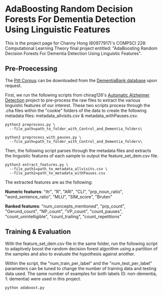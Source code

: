 # AdaBoosting Random Decision Forests For Dementia Detection Using Linguistic Features

This is the project page for Channy Hong (60977917)'s COMPSCI 228: Computational Learning Theory final project entitled: "AdaBoosting Random Decision Forests For Dementia Detection Using Linguistic Features".

## Pre-Proecessing

The [Pitt Corpus](https://dementia.talkbank.org/access/English/Pitt.html) can be downloaded from the [DementiaBank database](https://dementia.talkbank.org/) upon request.

First, we run the following scripts from chirag126's [Automatic Alzheimer Detection](https://github.com/chirag126/Automatic_Alzheimer_Detection) project to pre-process the raw files to extract the various linguistic features of our interest. These two scripts process through the .cha files within the "cookie" folders of the data to create the following metadata files: metadata_allvisits.csv & metadata_withPauses.csv.

```
python3 preprocess.py \
  --file_path=path_to_folder_with_Control_and_Dementia_folders\
```

```
python3 preprocess_with_pauses.py \
  --file_path=path_to_folder_with_Control_and_Dementia_folders\
```

Then, the following script parses through the metadata files and extracts the linguistic features of each sample to output the feature_set_dem.csv file.

```
python3 extract_features.py \
  --file_path1=path_to_metadata_allvisits.csv \
  --file_path2=path_to_metadata_withPauses.csv
```

The extracted features are as the following:

**Numeric features**: "ttr", "R", "ARI", "CLI", "prp_noun_ratio", "word_sentence_ratio", "MLU", "SIM_score", "Bruten"

**Ranked features**: "num_concepts_mentioned", "prp_count", "Gerund_count", "NP_count", "VP_count", "count_pauses", "count_unintelligible", "count_trailing", "count_repetitions"



## Training & Evaluation

With the feature_set_dem.csv file in the same folder, run the following script to adaptively boost the random decision forest algorithm using a partition of the samples and also to evaluate the hypothesis against another. 

Within the script, the "num_train_per_label" and the "num_test_per_label" parameters can be tuned to change the number of training data and testing data used. The same number of examples for both labels (0: non-dementia, 1: dementia) were used in this project.
```
python adaboost.py
```








